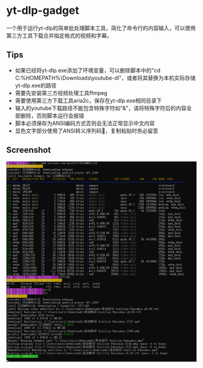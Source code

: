 # yt-dlp-gadget
一个用于运行yt-dlp的简单批处理脚本工具，简化了命令行的内容输入，可以使用第三方工具下载合并指定格式的视频和字幕。

## Tips
- 如果已经将yt-dlp.exe添加了环境变量，可以删除脚本中的"cd C:\%HOMEPATH%\Downloads\youtube-dl"，或者将其替换为本机实际存储yt-dlp.exe的路径
- 需要先安装第三方视频处理工具ffmpeg
- 需要使用第三方下载工具aria2c，保存在yt-dlp.exe相同目录下
- 输入的youtube下载路径不能包含特殊字符如"&"，请将特殊字符后的内容全部删除，否则脚本运行会报错
- 脚本必须保存为ANSI编码方式否则会无法正常显示中文内容
- 显色文字部分使用了ANSI转义序列码，复制粘贴时务必留意

## Screenshot
![alt text](https://github.com/zurica2013/yt-dlp-gadget/blob/main/Screenshot.png?raw=true)
